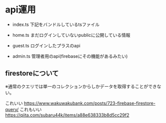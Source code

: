 # api運用

- index.ts
  下記をバンドルしているtsファイル

- home.ts
  まだログインしていないpublicに公開している情報

- guest.ts
  ログインしたプラスのapi

- admin.ts
  管理者用のapi(firebaseにその機能があるみたい)

## firestoreについて

※通常のクエリでは単一のコレクションからしかデータを取得することができない。

これいい
https://www.wakuwakubank.com/posts/723-firebase-firestore-query/
これもいい
https://qiita.com/subaru44k/items/a88e638333b8d5cc29f2
